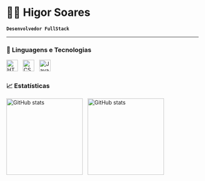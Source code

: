 # 👨‍💻 Higor Soares

**`Desenvolvedor FullStack`**


---

### 🤖 Linguagens e Tecnologias

<img 
    align="left" 
    alt="HTML"
    title="HTML" 
    width="30px" 
    style="padding-right: 10px;" 
    src="https://cdn.jsdelivr.net/gh/devicons/devicon@latest/icons/html5/html5-original.svg" 
/>
<img 
    align="left" 
    alt="CSS" 
    title="CSS"
    width="30px" 
    style="padding-right: 10px;" 
    src="https://cdn.jsdelivr.net/gh/devicons/devicon@latest/icons/css3/css3-original.svg" 
/>
<img 
    align="left" 
    alt="JavaScript" 
    title="JavaScript"
    width="30px" 
    style="padding-right: 10px;" 
    src="https://cdn.jsdelivr.net/gh/devicons/devicon@latest/icons/javascript/javascript-original.svg" 
/>
             
  <br/>      
  <br/>

  ### 📈 Estatísticas

  <img
    align="left"
    alt="GitHub stats"
    height="200"
    style="padding-right: 10px;"
    src="https://github-readme-stats.vercel.app/api?username=higorsoares2009&show_icons=true&theme=tokyonight&include_all_commits=true&locale=pt-br"
    />

  <img
    align="left"
    alt="GitHub stats"
    height="200"
    style="padding-right: 10px;"
    src="https://github-readme-stats.vercel.app/api/top-langs/?username=higorsoares2009&theme=tokyonight&layout=compact&custom_title=Tecnologias&langs_count=9"
    />
          
          
          
